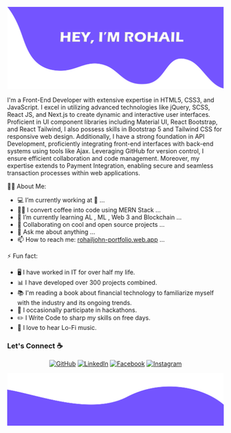 ![alt text](./images/ROHAIL.png)

I'm a Front-End Developer with extensive expertise in HTML5, CSS3, and JavaScript. I excel in utilizing advanced technologies like jQuery, SCSS, React JS, and Next.js to create dynamic and interactive user interfaces. Proficient in UI component libraries including Material UI, React Bootstrap, and React Tailwind, I also possess skills in Bootstrap 5 and Tailwind CSS for responsive web design. Additionally, I have a strong foundation in API Development, proficiently integrating front-end interfaces with back-end systems using tools like Ajax. Leveraging GitHub for version control, I ensure efficient collaboration and code management. Moreover, my expertise extends to Payment Integration, enabling secure and seamless transaction processes within web applications.

<!--
**RohailJohn/RohailJohn** is a ✨ _special_ ✨ repository because its `README.md` (this file) appears on your GitHub profile.

Here are some ideas to get you started:
-->

🧑‍💼 About Me:

-   💻 I’m currently working at 👀 ...
-   👨‍💻 I convert coffee into code using MERN Stack ...
-   🌱 I’m currently learning AL , ML , Web 3 and Blockchain ...
-   👯 Collaborating on cool and open source projects ...
-   💬 Ask me about anything ...
-   📫 How to reach me: <a href="https://rohailjohn-portfolio.web.app/">rohailjohn-portfolio.web.app</a> ...

⚡ Fun fact:

-   🖥️ I have worked in IT for over half my life.
-   📊 I have developed over 300 projects combined.
-   📚 I'm reading a book about financial technology to familiarize myself with the industry and its ongoing trends.
-   🥇 I occasionally participate in hackathons.
-   :pencil2: I Write Code to sharp my skills on free days.
-   :musical_note: I love to hear Lo-Fi music.

### Let's Connect :coffee:

 <p align="center">
 	<a href="https://github.com/RohailJohn"><img src="https://img.icons8.com/bubbles/50/000000/github.png" alt="GitHub"/></a>
 	<a href="https://www.linkedin.com/in/rohail-john-173312255/"><img src="https://img.icons8.com/bubbles/50/000000/linkedin.png" alt="LinkedIn"/></a>
 	<a href="https://www.facebook.com/joshua.lazar.140/"><img src="https://img.icons8.com/bubbles/50/000000/facebook-new.png" alt="Facebook"/></a>
 	<a href="https://www.instagram.com/rohail_john__/"><img src="https://img.icons8.com/bubbles/50/000000/instagram.png" alt="Instagram"/></a>

 </p>
 
![alt text](./images/bottom.png)
